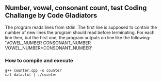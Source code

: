 ## Number, vowel, consonant count, test Coding Challange by Code Gladiators

The program reads lines from stdin. The first line is supposed to contain the number of new lines the program should read before terminating. For each line then, but the first one, the program outputs on line like the following: 'VOWEL_NUMBER CONSONANT_NUMBER VOWEL_NUMBER*CONSONANT_NUMBER'

### How to compile and execute
`g++ counter.cpp -o counter`  
`cat data.txt | ./counter`

